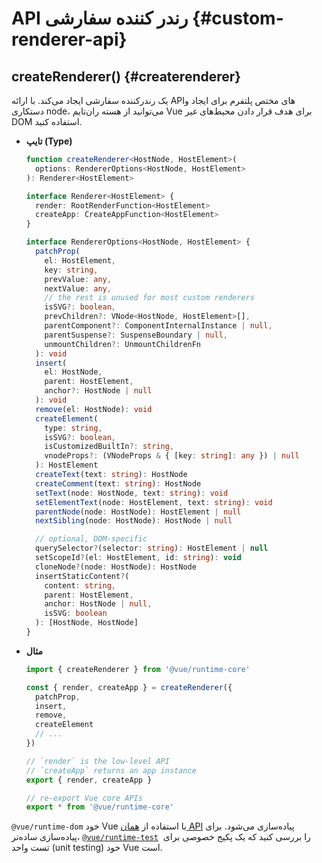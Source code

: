 # API رندر کننده سفارشی {#custom-renderer-api}

## createRenderer() {#createrenderer}

یک رندرکننده سفارشی ایجاد می‌کند. با ارائه APIهای مختص پلتفرم برای ایجاد و دستکاری node، می‌توانید از هسته ران‌تایم Vue برای هدف قرار دادن محیط‌های غیر DOM استفاده کنید.

- **تایپ (Type)**

  ```ts
  function createRenderer<HostNode, HostElement>(
    options: RendererOptions<HostNode, HostElement>
  ): Renderer<HostElement>

  interface Renderer<HostElement> {
    render: RootRenderFunction<HostElement>
    createApp: CreateAppFunction<HostElement>
  }

  interface RendererOptions<HostNode, HostElement> {
    patchProp(
      el: HostElement,
      key: string,
      prevValue: any,
      nextValue: any,
      // the rest is unused for most custom renderers
      isSVG?: boolean,
      prevChildren?: VNode<HostNode, HostElement>[],
      parentComponent?: ComponentInternalInstance | null,
      parentSuspense?: SuspenseBoundary | null,
      unmountChildren?: UnmountChildrenFn
    ): void
    insert(
      el: HostNode,
      parent: HostElement,
      anchor?: HostNode | null
    ): void
    remove(el: HostNode): void
    createElement(
      type: string,
      isSVG?: boolean,
      isCustomizedBuiltIn?: string,
      vnodeProps?: (VNodeProps & { [key: string]: any }) | null
    ): HostElement
    createText(text: string): HostNode
    createComment(text: string): HostNode
    setText(node: HostNode, text: string): void
    setElementText(node: HostElement, text: string): void
    parentNode(node: HostNode): HostElement | null
    nextSibling(node: HostNode): HostNode | null

    // optional, DOM-specific
    querySelector?(selector: string): HostElement | null
    setScopeId?(el: HostElement, id: string): void
    cloneNode?(node: HostNode): HostNode
    insertStaticContent?(
      content: string,
      parent: HostElement,
      anchor: HostNode | null,
      isSVG: boolean
    ): [HostNode, HostNode]
  }
  ```

- **مثال**

  ```js
  import { createRenderer } from '@vue/runtime-core'

  const { render, createApp } = createRenderer({
    patchProp,
    insert,
    remove,
    createElement
    // ...
  })

  // `render` is the low-level API
  // `createApp` returns an app instance
  export { render, createApp }

  // re-export Vue core APIs
  export * from '@vue/runtime-core'
  ```

`‎@vue/runtime-dom` خود Vue با استفاده از [همان API](https://github.com/vuejs/core/blob/main/packages/runtime-dom/src/index.ts) پیاده‌سازی می‌شود. برای پیاده‌سازی ساده‌تر، [`‎@vue/runtime-test`](https://github.com/vuejs/core/blob/main/packages/runtime-test/src/index.ts)  را بررسی کنید که یک پکیج خصوصی برای تست واحد (unit testing) خود Vue است.
